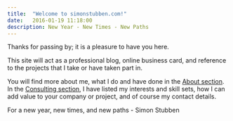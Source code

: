 ```yaml
---
title:  "Welcome to simonstubben.com!"
date:   2016-01-19 11:18:00
description: New Year - New Times - New Paths
---
```


Thanks for passing by; it is a pleasure to have you here.

This site will act as a professional blog, online business card, and reference to the projects that I take or have taken part in.

You will find more about me, what I do and have done in the [About section](/about/). In the [Consulting section](/consulting/), I have listed my interests and skill sets, how I can add value to your company or project, and of course my contact details.

For a new year, new times, and new paths -
Simon Stubben
